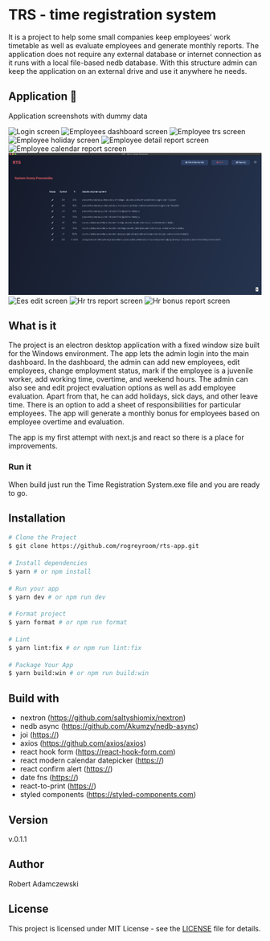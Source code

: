# TRS - time registration system

It is a project to help some small companies keep employees' work timetable as well as evaluate employees and generate monthly reports.
The application does not require any external database or internet connection as it runs with a local file-based nedb database. With this structure admin can keep the application on an external drive and use it anywhere he needs.

## Application 🚀

Application screenshots with dummy data

![Login screen](public/screenshots/login-screen.png)
![Employees dashboard screen](public/screenshots/employees-dashboard-screen.png)
![Employee trs screen](public/screenshots/employee-trs-screen.png)
![Employee holiday screen](public/screenshots/employee-holiday-screen.png)
![Employee detail report screen](public/screenshots/employee-detail-report-screen.png)
![Employee calendar report screen](public/screenshots/employee-calendar-report-screen.png)
![Ees screen](public/screenshots/ees-screen.png)
![Ees edit screen](public/screenshots/ees-edit-screen.png)
![Hr trs report screen](public/screenshots/hr-trs-report-screen.png)
![Hr bonus report screen](public/screenshots/hr-bonus-report-screen.png)

## What is it

The project is an electron desktop application with a fixed window size built for the Windows environment. The app lets the admin login into the main dashboard. In the dashboard, the admin can add new employees, edit employees, change employment status, mark if the employee is a juvenile worker, add working time, overtime, and weekend hours. The admin can also see and edit project evaluation options as well as add employee evaluation. Apart from that, he can add holidays, sick days, and other leave time. There is an option to add a sheet of responsibilities for particular employees. The app will generate a monthly bonus for employees based on employee overtime and evaluation.

The app is my first attempt with next.js and react so there is a place for improvements.

### Run it

When build just run the Time Registration System.exe file and you are ready to go.

## Installation

  ```bash
# Clone the Project
$ git clone https://github.com/rogreyroom/rts-app.git

# Install dependencies
$ yarn # or npm install

# Run your app
$ yarn dev # or npm run dev

# Format project
$ yarn format # or npm run format

# Lint
$ yarn lint:fix # or npm run lint:fix

# Package Your App
$ yarn build:win # or npm run build:win
```

## Build with

- nextron (<https://github.com/saltyshiomix/nextron>)
- nedb async (<https://github.com/Akumzy/nedb-async>)
- joi (<https://>)
- axios (<https://github.com/axios/axios>)
- react hook form (<https://react-hook-form.com>)
- react modern calendar datepicker (<https://>)
- react confirm alert (<https://>)
- date fns (<https://>)
- react-to-print (<https://>)
- styled components (<https://styled-components.com>)

## Version

v.0.1.1

## Author

Robert Adamczewski

## License

This project is licensed under MIT License - see the [LICENSE](./LICENSE) file for details.
